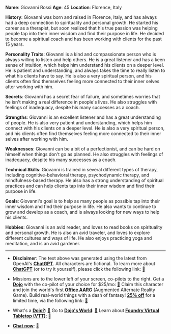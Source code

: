 **Name**: Giovanni Rossi
**Age**: 45
**Location**: Florence, Italy

**History**:
Giovanni was born and raised in Florence, Italy, and has always had a deep connection to spirituality and personal growth. He started his career as a therapist, but soon realized that his true passion was helping people tap into their inner wisdom and find their purpose in life. He decided to become a spiritual coach and has been working with clients for the past 15 years.

**Personality Traits**:
Giovanni is a kind and compassionate person who is always willing to listen and help others. He is a great listener and has a keen sense of intuition, which helps him understand his clients on a deeper level. He is patient and understanding, and always takes the time to really listen to what his clients have to say. He is also a very spiritual person, and his clients often find themselves feeling more connected to their inner selves after working with him.

**Secrets**:
Giovanni has a secret fear of failure, and sometimes worries that he isn't making a real difference in people's lives. He also struggles with feelings of inadequacy, despite his many successes as a coach.

**Strengths**:
Giovanni is an excellent listener and has a great understanding of people. He is also very patient and understanding, which helps him connect with his clients on a deeper level. He is also a very spiritual person, and his clients often find themselves feeling more connected to their inner selves after working with him.

**Weaknesses**:
Giovanni can be a bit of a perfectionist, and can be hard on himself when things don't go as planned. He also struggles with feelings of inadequacy, despite his many successes as a coach.

**Technical Skills**:
Giovanni is trained in several different types of therapy, including cognitive-behavioral therapy, psychodynamic therapy, and mindfulness-based therapy. He also has a strong understanding of spiritual practices and can help clients tap into their inner wisdom and find their purpose in life.

**Goals**:
Giovanni's goal is to help as many people as possible tap into their inner wisdom and find their purpose in life. He also wants to continue to grow and develop as a coach, and is always looking for new ways to help his clients.

**Hobbies**:
Giovanni is an avid reader, and loves to read books on spirituality and personal growth. He is also an avid traveler, and loves to explore different cultures and ways of life. He also enjoys practicing yoga and meditation, and is an avid gardener.

---
* **Disclaimer**: The text above was generated using the latest from OpenAI's [**ChatGPT**](https://openai.com/blog/chatgpt/).  All characters are fictional.  To learn more about [**ChatGPT**](https://openai.com/blog/chatgpt/) (or to try it yourself), please click the following link: [:closed_book:](https://openai.com/blog/chatgpt/)

* Missions are to the lower left of your screen, co-pilots to the right. Get a [**Dojo**](https://workmates.live/marketplace) with the co-pilot of your choice for $25/mo: [:green_book:](https://workmates.live/marketplace) Claim this character and join the world's first [**Office AARG**](https://dojos.world) (Augmented Alternate Reality Game). Build real-world things with a dash of fantasy! [**25% off**](https://blog.workmates.live/deal-on-a-dojo) for a limited time, via the following link: [:green_book:](https://blog.workmates.live/deal-on-a-dojo) 

* What's a [**Dojo?**](https://workdojos.com): [:blue_book:](https://workdojos.com)  Go to [**Dojo's World**](https://dojos.world): [:blue_book:](https://dojos.world)  Learn about [**Foundry Virtual Tabletop (VTT)**](https://foundryvtt.com): [:closed_book:](https://foundryvtt.com/)

* [**Chat now**](https://chat.workmates.live/channel/support): [:ledger:](https://chat.workmates.live/channel/support)
